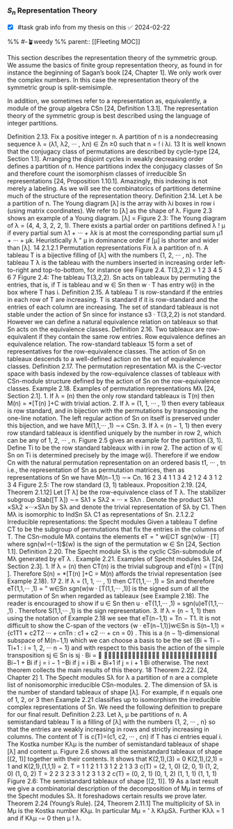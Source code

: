### $S_n$ Representation Theory

- [x] #task grab info from my thesis on this ✅ 2024-02-22

%% #-🪴weedy %%
parent:: [[Fleeting MOC]]

This section describes the representation theory of the symmetric group. We assume the basics of finite group representation theory, as found in for instance the beginning of Sagan’s book [24, Chapter 1]. We only work over the complex numbers. In this case the representation theory of the symmetric group is split-semisimple. 

In addition, we sometimes refer to a representation as, equivalently, a module of the group algebra CSn [24, Definition 1.3.1]. The representation theory of the symmetric group is best described using the language of integer partitions. 

Definition 2.13. Fix a positive integer n. A partition of n is a nondecreasing sequence λ = (λ1, λ2, ··· , λn) ∈ Zn ≥0 such that n = ! i λi. 13 It is well known that the conjugacy class of permutations are described by cycle-type [24, Section 1.1]. Arranging the disjoint cycles in weakly decreasing order defines a partition of n. Hence partitions index the conjugacy classes of Sn and therefore count the isomorphism classes of irreducible Sn representations [24, Proposition 1.10.1]. Amazingly, this indexing is not merely a labeling. As we will see the combinatorics of partitions determine much of the structure of the representation theory. Definition 2.14. Let λ be a partition of n. The Young diagram [λ] is the array with λi boxes in row i (using matrix coordinates). We refer to [λ] as the shape of λ. Figure 2.3 shows an example of a Young diagram. [λ] = Figure 2.3: The Young diagram of λ = (4, 4, 3, 2, 2, 1). There exists a partial order on partitions defined λ ! µ if every partial sum λ1 + ··· + λk is at most the corresponding partial sum µ1 + ··· + µk. Heuristically λ " µ in dominance order if [µ] is shorter and wider than [λ]. 14 2.1.2.1 Permutation representations Fix λ a partition of n. A tableau T is a bijective filling of [λ] with the numbers {1, 2, ··· , n}. The tableau T λ is the tableau with the numbers inserted in increasing order left-to-right and top-to-bottom, for instance see Figure 2.4. T(3,2,2) = 1 2 3 4 5 6 7 Figure 2.4: The tableau T(3,2,2). Sn acts on tableaux by permuting the entries, that is, if T is tableau and w ∈ Sn then w · T has entry w(i) in the box where T has i. Definition 2.15. A tableau T is row-standard if the entries in each row of T are increasing. T is standard if it is row-standard and the entries of each column are increasing. The set of standard tableaux is not stable under the action of Sn since for instance s3 · T(3,2,2) is not standard. However we can define a natural equivalence relation on tableaux so that Sn acts on the equivalence classes. Definition 2.16. Two tableaux are row-equivalent if they contain the same row entries. Row equivalence defines an equivalence relation. The row-standard tableaux 15 form a set of representatives for the row-equivalence classes. The action of Sn on tableaux descends to a well-defined action on the set of equivalence classes. Definition 2.17. The permutation representation Mλ is the C-vector space with basis indexed by the row-equivalence classes of tableaux with CSn-module structure defined by the action of Sn on the row-equivalence classes. Example 2.18. Examples of permutation representations Mλ [24, Section 2.1]. 1. If λ = (n) then the only row standard tableaux is T(n) then M(n) = *[T(n) ]+C with trivial action. 2. If λ = (1, 1, ··· , 1) then every tableaux is row standard, and in bijection with the permutations by transposing the one-line notation. The left regular action of Sn on itself is preserved under this bijection, and we have M(1,1,··· ,1) ∼= CSn. 3. If λ = (n − 1, 1) then every row standard tableaux is identified uniquely by the number in row 2, which can be any of 1, 2, ··· , n. Figure 2.5 gives an example for the partition (3, 1). Define Ti to be the row standard tableaux with i in row 2. The action of w ∈ Sn on Ti is determined precisely by the image w(i). Therefore if we endow Cn with the natural permutation representation on an ordered basis t1, ··· , tn i.e., the representation of Sn as permutation matrices, then as representations of Sn we have M(n−1,1) ∼= Cn. 16 2 3 4 1 1 3 4 2 1 2 4 3 1 2 3 4 Figure 2.5: The row standard (3, 1) tableaux. Proposition 2.19. [24, Theorem 2.1.12] Let [T λ] be the row-equivalence class of T λ. The stabilizer subgroup Stab([T λ]) ∼= Sλ1 × Sλ2 × ··· × Sλn . Denote the product Sλ1 ×Sλ2 ×···×Sλn by Sλ and denote the trivial representation of Sλ by C1. Then Mλ is isomorphic to IndSn Sλ C1 as representations of Sn. 2.1.2.2 Irreducible representations: the Specht modules Given a tableau T define CT to be the subgroup of permutations that fix the entries in the columns of T. The CSn-module Mλ contains the elements eT = " w∈CT sgn(w)w · [T] where sgn(w)=(−1)$(w) is the sign of the permutation w ∈ Sn [24, Section 1.1]. Definition 2.20. The Specht module Sλ is the cyclic CSn-submodule of Mλ generated by eT λ . Example 2.21. Examples of Specht modules Sλ [24, Section 2.3]. 1. If λ = (n) then CT(n) is the trivial subgroup and eT(n) = [T(n) ]. Therefore S(n) = *[T(n) ]+C = M(n) affords the trivial representation (see Example 2.18). 17 2. If λ = (1, 1, ··· , 1) then CT(1,1,··· ,1) = Sn and therefore eT(1,1,··· ,1) = " w∈Sn sgn(w)w · [T(1,1,··· ,1)] is the signed sum of all the permutation of Sn when regarded as tableaux (see Example 2.18). The reader is encouraged to show if u ∈ Sn then u · eT(1,1,··· ,1) = sgn(u)eT(1,1,··· ,1) . Therefore S(1,1,··· ,1) is the sign representation. 3. If λ = (n − 1, 1) then using the notation of Example 2.18 we see that eT(n−1,1) = Tn − T1. It is not difficult to show the C-span of the vectors {w · eT(n−1,1)}w∈Sn is S(n−1,1) = {c1T1 + c2T2 ··· + cnTn : c1 + c2 ··· + cn = 0} . This is a (n − 1)-dimensional subspace of M(n−1,1) which we can choose a basis to be the set {Bi = Ti − Ti+1 : i = 1, 2, ··· n − 1} and with respect to this basis the action of the simple transposition sj ∈ Sn is sj · Bi =    Bi−1 + Bi if j = i − 1 −Bi if j = i Bi + Bi+1 if j = i + 1 Bi otherwise. The next theorem collects the main results of this theory. 18 Theorem 2.22. [24, Chapter 2] 1. The Specht modules Sλ for λ a partition of n are a complete list of nonisomorphic irreducible CSn-modules. 2. The dimension of Sλ is the number of standard tableaux of shape [λ]. For example, if n equals one of 1, 2, or 3 then Example 2.21 classifies up to isomorphism the irreducible complex representations of Sn. We need the following definition to prepare for our final result. Definition 2.23. Let λ, µ be partitions of n. A semistandard tableau T is a filling of [λ] with the numbers {1, 2, ··· , n} so that the entries are weakly increasing in rows and strictly increasing in columns. The content of T is c(T)=(c1, c2, ··· , cn) if T has ci entries equal i. The Kostka number Kλµ is the number of semistandard tableaux of shape [λ] and content µ. Figure 2.6 shows all the semistandard tableaux of shape [(2, 1)] together with their contents. It shows that K(2,1),(3) = 0 K(2,1),(2,1) = 1 and K(2,1),(1,1,1) = 2. T = 1 1 2 1 1 3 1 2 2 1 3 3 c(T) = (2, 1, 0) (2, 0, 1) (1, 2, 0) (1, 0, 2) T = 2 2 3 2 3 3 1 2 3 1 3 2 c(T) = (0, 2, 1) (0, 1, 2) (1, 1, 1) (1, 1, 1) Figure 2.6: The semistandard tableaux of shape [(2, 1)]. 19 As a last result we give a combinatorial description of the decomposition of Mµ in terms of the Specht modules Sλ. It foreshadows certain results we prove later. Theorem 2.24 (Young’s Rule). [24, Theorem 2.11.1] The multiplicity of Sλ in Mµ is the Kostka number Kλµ. In particular Mµ = ' λ KλµSλ. Further Kλλ = 1 and if Kλµ -= 0 then µ ! λ.